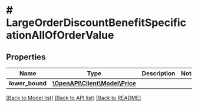 # # LargeOrderDiscountBenefitSpecificationAllOfOrderValue

## Properties

Name | Type | Description | Notes
------------ | ------------- | ------------- | -------------
**lower_bound** | [**\OpenAPI\Client\Model\Price**](Price.md) |  |

[[Back to Model list]](../../README.md#models) [[Back to API list]](../../README.md#endpoints) [[Back to README]](../../README.md)
